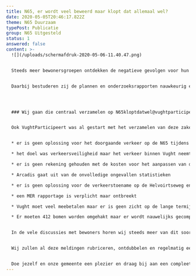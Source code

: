 ```yaml
---
title: N65, er wordt veel beweerd maar klopt dat allemaal wel?
date: 2020-05-05T20:46:17.822Z
theme: N65 Duurzaam
typePost: Publicatie
group: N65 Uitgesteld
status: 1
answered: false
content: >-
  ![](/uploads/schermafdruk-2020-05-06-11.40.47.png)


  Steeds meer bewonersgroepen ontdekken de negatieve gevolgen voor hun leefomgeving door de reconstructie van de N65.


  Daarbij bestuderen zij de plannen en onderzoeksrapporten nauwkeurig en worden steeds meer zaken ontdekt die onvolledig zijn, onjuist of in tegenspraak met gemaakte afspraken en verwachtingen. Tevens bereiden een aantal groepen bezwaarprocedures voor en zijn al begonnen met het verzamelen van deze ongerijmdheden.




  ### Wij gaan die centraal verzamelen op N65kloptdatwel@vughtparticipeert.nl


  Ook VughtParticipeert was al gestart met het verzamelen van deze zaken, een paar voorbeelden:


  * er is geen oplossing voor het doorgaande verkeer op de N65 tijdens de bouwfase

  * het doel was verkeersveiligheid maar het verkeer binnen Vught neemt enorm toe

  * er is geen rekening gehouden met de kosten voor het aanpassen van de wegen in het dorp

  * Arcadis gaat uit van de onvolledige ongevallen statistieken

  * er is geen oplossing voor de verkeerstoename op de Helvoirtseweg en andere locaties

  * een MER rapportage is verplicht maar ontbreekt

  * Vught moet veel meebetalen maar er is geen zicht op de lange termijn financiële gevolgen van lenen en aflossen

  * Er moeten 412 bomen worden omgehakt maar er wordt nauwelijks gecompenseerd …


  In de vele discussies met bewoners horen wij steeds meer van dit soort zaken en wij willen die met iedereen en voor iedereen bij elkaar brengen. Daarvoor hebben wij het email adres [ N65kloptdatwel@vughtparticipeert.nl](mailto:N65kloptdatwel@vughtparticipeert.nl) ingericht als verzamelbak voor alle fouten, hiaten, onjuiste aannames, onvolledige analyses etc. Stuur jouw observaties en zorgen aan ons met een korte omschrijving, verwijzing naar rapport of uitspraak en reden waarom dit onjuist, onvolledig,... is.


  Wij zullen al deze meldingen rubriceren, ontdubbelen en regelmatig een actueel overzicht op onze website ter beschikking stellen. Hieruit kunnen alle bewonersgroepen en hun juristen putten bij het opstellen van bezwaren en wordt zo weinig mogelijk vergeten.


  Doe jezelf en onze gemeente een plezier en draag bij aan een compleet overzicht van wat niet klopt, dan kunnen wij daar samen iets aan doen.
---
```

